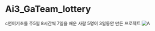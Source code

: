 # Ai3_GaTeam_lottery
c언어기초를  주5일 8시간씩   7일을 배운 사람 5명이    3일동안 만든 프로젝트
![A](https://user-images.githubusercontent.com/67216562/130784677-c65a1c21-333e-42a2-9b97-c37c07e5bc2f.png)
